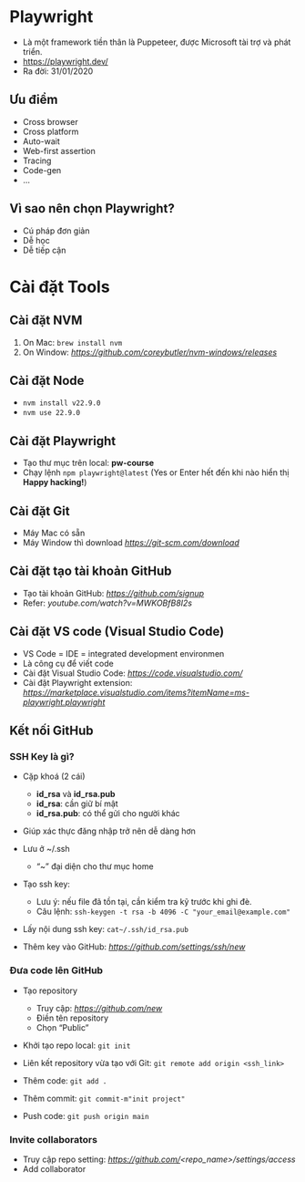 # Playwright
- Là một framework tiền thân là Puppeteer, được Microsoft tài trợ và phát triển.
- https://playwright.dev/
- Ra đời: 31/01/2020
## Ưu điểm
- Cross browser
- Cross platform
- Auto-wait
- Web-first assertion
- Tracing
- Code-gen
- ...
## Vì sao nên chọn Playwright?
- Cú pháp đơn giản
- Dễ học
- Dễ tiếp cận

# Cài đặt Tools
## Cài đặt NVM
1. On Mac: `brew install nvm` 
2. On Window: *https://github.com/coreybutler/nvm-windows/releases*

## Cài đặt Node 
- `nvm install v22.9.0`
- `nvm use 22.9.0`

## Cài đặt Playwright
- Tạo thư mục trên local: **pw-course**
- Chạy lệnh `npm playwright@latest` (Yes or Enter hết đến khi nào hiển thị **Happy hacking!**)

## Cài đặt Git
- Máy Mac có sẵn
- Máy Window thì download *https://git-scm.com/download*

## Cài đặt tạo tài khoản GitHub
- Tạo tài khoản GitHub: *https://github.com/signup*
- Refer: *youtube.com/watch?v=MWKOBfB8I2s*

## Cài đặt VS code (Visual Studio Code)
- VS Code = IDE = integrated development environmen
- Là công cụ để viết code
- Cài đặt Visual Studio Code: *https://code.visualstudio.com/*
- Cài đặt Playwright extension: *https://marketplace.visualstudio.com/items?itemName=ms-playwright.playwright*

## Kết nối GitHub
### SSH Key là gì?
- Cặp khoá (2 cái) 
    - **id_rsa** và **id_rsa.pub**
    - **id_rsa**: cần giữ bí mật 
    - **id_rsa.pub**: có thể gửi cho người khác

- Giúp xác thực đăng nhập trở nên dễ dàng hơn
- Lưu ở ~/.ssh 
    - “~” đại diện cho thư mục home

- Tạo ssh key:
    - Lưu ý: nếu file đã tồn tại, cần kiểm tra kỹ trước khi ghi đè.
    - Câu lệnh: `ssh-keygen -t rsa -b 4096 -C "your_email@example.com"`

- Lấy nội dung ssh key:  `cat~/.ssh/id_rsa.pub`
- Thêm key vào GitHub: *https://github.com/settings/ssh/new*

### Đưa code lên GitHub
- Tạo repository 
    - Truy cập: *https://github.com/new*
    - Điền tên repository
    - Chọn “Public”

- Khởi tạo repo local: `git init`
- Liên kết repository vừa tạo với Git: `git remote add origin <ssh_link>`
- Thêm code: `git add .` 
- Thêm commit: `git commit-m"init project"`
- Push code: `git push origin main`

### Invite collaborators
- Truy cập repo setting: *https://github.com/<username><repo_name>/settings/access*
- Add collaborator
